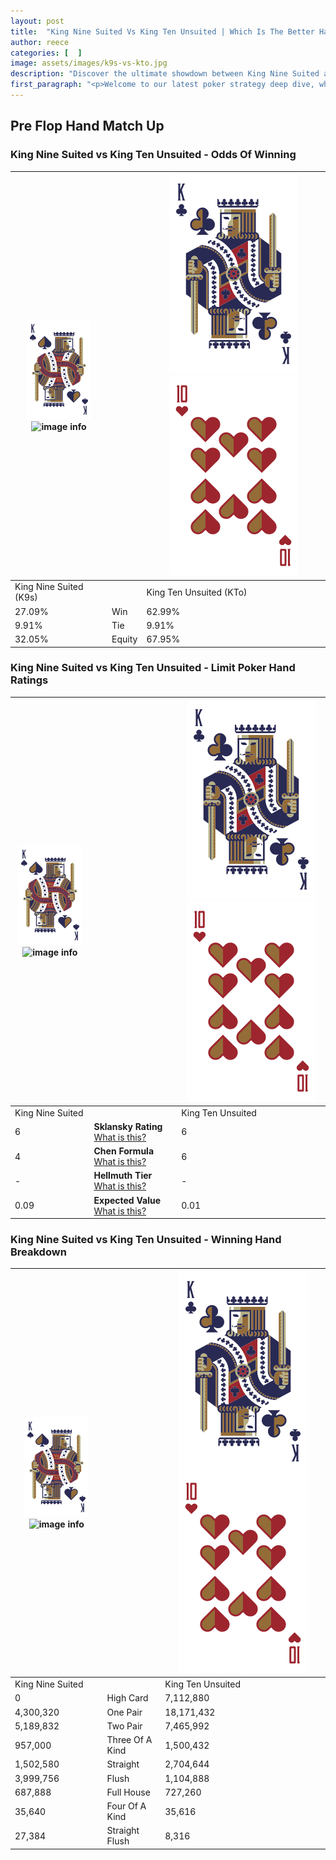 ```yaml
---
layout: post
title:  "King Nine Suited Vs King Ten Unsuited | Which Is The Better Hand In Poker? A Complete Guide"
author: reece
categories: [  ]
image: assets/images/k9s-vs-kto.jpg
description: "Discover the ultimate showdown between King Nine Suited and King Ten Unsuited in poker! Uncover the odds, strategies, and scenarios where one hand triumphs over the other. Get ready to up your poker game with this thrilling analysis."
first_paragraph: "<p>Welcome to our latest poker strategy deep dive, where we're pitting two distinct hands against each other in a high-stakes showdown: King Nine Suited vs King Ten Unsuited.</p><p>In the dynamic world of poker, every decision counts, and knowing which hand holds the upper hand is key to your success at the table.</p><p>In this article, we'll dissect these two hands, explore the scenarios where one dominates the other, and equip you with the knowledge to make strategic choices that can tip the odds in your favor.</p><p>Get ready to unravel the intriguing dynamics of these poker hands and elevate your game to new heights.</p>"
---
```




[comment]: # (sp0)

## Pre Flop Hand Match Up

<div class="table hand-ratings" markdown="1"> 



### King Nine Suited vs King Ten Unsuited - Odds Of Winning


    
| ![image info](assets/images/hand1/K.png) ![image info](assets/images/hand1/9s.png) |  | ![image info](assets/images/hand2/K.png) ![image info](assets/images/hand2/To.png) |
| -------- | -------- | -------- |
| King Nine Suited (K9s) |  | King Ten Unsuited (KTo) |
| 27.09% | Win | 62.99% |
| 9.91% | Tie | 9.91% |
| 32.05% | Equity | 67.95% |




[comment]: # (sp1)



### King Nine Suited vs King Ten Unsuited - Limit Poker Hand Ratings


    
| ![image info](assets/images/hand1/K.png) ![image info](assets/images/hand1/9s.png) |  | ![image info](assets/images/hand2/K.png) ![image info](assets/images/hand2/To.png) |
| -------- | -------- | -------- |
| King Nine Suited |  | King Ten Unsuited |
| 6 | **Sklansky Rating** [What is this?](/sklansky-rating-explained) | 6 |
| 4 | **Chen Formula** [What is this?](/chen-formula-explained) | 6 |
| - | **Hellmuth Tier** [What is this?](/Hellmuth-tier-explained) | - |
| 0.09 | **Expected Value** [What is this?](/expected-value-explained) | 0.01 |




[comment]: # (sp2)



### King Nine Suited vs King Ten Unsuited - Winning Hand Breakdown


    
| ![image info](assets/images/hand1/K.png) ![image info](assets/images/hand1/9s.png) |  | ![image info](assets/images/hand2/K.png) ![image info](assets/images/hand2/To.png) |
| -------- | -------- | -------- |
| King Nine Suited |  | King Ten Unsuited |
| 0 | High Card | 7,112,880 |
| 4,300,320 | One Pair | 18,171,432 |
| 5,189,832 | Two Pair | 7,465,992 |
| 957,000 | Three Of A Kind | 1,500,432 |
| 1,502,580 | Straight | 2,704,644 |
| 3,999,756 | Flush | 1,104,888 |
| 687,888 | Full House | 727,260 |
| 35,640 | Four Of A Kind | 35,616 |
| 27,384 | Straight Flush | 8,316 |




[comment]: # (sp3)



</div>

[comment]: # (sp4)



[comment]: # (sp5)

